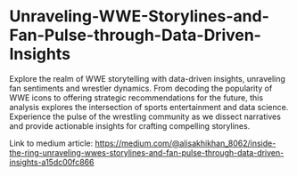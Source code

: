 # Unraveling-WWE-Storylines-and-Fan-Pulse-through-Data-Driven-Insights
Explore the realm of WWE storytelling with data-driven insights, unraveling fan sentiments and wrestler dynamics. From decoding the popularity of WWE icons to offering strategic recommendations for the future, this analysis explores the intersection of sports entertainment and data science. Experience the pulse of the wrestling community as we dissect narratives and provide actionable insights for crafting compelling storylines.

Link to medium article: https://medium.com/@alisakhikhan_8062/inside-the-ring-unraveling-wwes-storylines-and-fan-pulse-through-data-driven-insights-a15dc00fc866
